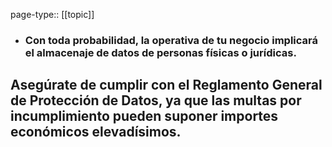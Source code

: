 page-type:: [[topic]]
- ### Con toda probabilidad, la operativa de tu negocio implicará el almacenaje de datos de personas físicas o jurídicas.

Asegúrate de cumplir con el Reglamento General de Protección de Datos, ya que las multas por incumplimiento pueden suponer importes económicos elevadísimos.
  - 


